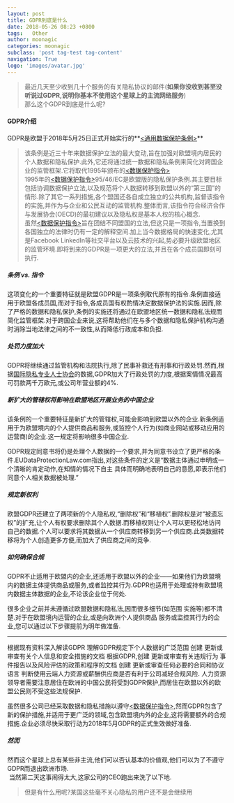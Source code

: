 ```yaml
---
layout: post
title: GDPR到底是什么
date: 2018-05-26 08:23 +0800
tags:   Other
author: moonagic
categories: moonagic
subclass: 'post tag-test tag-content'
navigation: True
logo: 'images/avatar.jpg'
---
```


> 最近几天至少收到几十个服务的有关隐私协议的邮件(**如果你没收到甚至没听说过GDPR,说明你基本不使用这个星球上的主流网络服务**)  
那么这个GDPR到底是什么呢?

#### GDPR介绍
GDPR是欧盟于2018年5月25日正式开始实行的**[<通用数据保护条例>](http://www.consilium.europa.eu/en/policies/data-protection-reform/data-protection-regulation/)**  
> 该条例是近三十年来数据保护立法的最大变动,旨在加强对欧盟境内居民的个人数据和隐私保护.此外,它还将通过统一数据和隐私条例来简化对跨国企业的监管框架.它将取代1995年颁布的[<数据保护指令>](http://eur-lex.europa.eu/LexUriServ/LexUriServ.do?uri=CELEX:31995L0046:en:HTML)  
1995年的[<数据保护指令>](http://eur-lex.europa.eu/LexUriServ/LexUriServ.do?uri=CELEX:31995L0046:en:HTML)95/46/EC是欧盟版的隐私保护条例.其主要目标包括协调数据保护立法,以及规范将个人数据转移到欧盟以外的“第三国”的情形.除了其它一系列措施,各个盟国还各自成立独立的公共机构,监督该指令的实施,并作为与企业和公民互动的监管机构.整体而言,该指令符合经济合作与发展协会(OECD)的最初建议以及隐私权是基本人权的核心概念.  
虽然[<数据保护指令>](http://eur-lex.europa.eu/LexUriServ/LexUriServ.do?uri=CELEX:31995L0046:en:HTML)旨在团结不同盟国的立法,但这只是一项指令,当置换到各国独立的法律时仍有一定的解释空间.加上当今数据格局的快速变化,尤其是Facebook LinkedIn等社交平台以及云技术的兴起,势必要升级欧盟地区的监管环境.即将到来的GDPR是一项更大的立法,并且在各个成员国即刻可执行.

<!--more-->

##### 条例 vs. 指令

这项变化的一个重要特征就是欧盟GDPR是一项条例取代原有的指令.条例直接适用于欧盟各成员国,而对于指令,各成员国有权酌情决定数据保护法的实施.因而,除了严格的数据和隐私保护,条例的实施还将通过在欧盟地区统一数据和隐私法规而简化监管框架.对于跨国企业来说,这将帮助他们在与多个数据和隐私保护机构沟通时消除当地法律之间的不一致性,从而降低行政成本和负担.

##### 处罚力度加大

GDPR将继续通过监管机构和法院执行,除了民事补救还有刑事和行政处罚.然而,根据[国际隐私专业人士协会](https://iapp.org/news/a/top-10-operational-impacts-of-the-gdpr-part-10-consequences-for-grpr-violations/)的数据,GDPR加大了行政处罚的力度,根据案情情况最高可罚款两千万欧元,或公司年营业额的4%.

##### 新扩大的管辖权将影响在欧盟地区开展业务的中国企业

该条例的一个重要特征是新扩大的管辖权,可能会影响到欧盟以外的企业.新条例适用于为欧盟境内的个人提供商品和服务,或监控个人行为(如商业网站或移动应用的运营商)的企业.这一规定将影响很多中国企业.

GDPR规定同意书将仍是处理个人数据的一个要求,并为同意书设立了更严格的条件.EUDataProtectionLaw.com指出,对这些条件的定义是“数据主体通过申明或一个清晰的肯定动作,在知情的情况下自主 具体而明确地表明自己的意愿,即表示他们同意个人相关数据被处理.”

##### 规定新权利

欧盟GDPR还建立了两项新的个人隐私权,“删除权”和“移植权”.删除权是对“被遗忘权”的扩充,让个人有权要求删除其个人数据.而移植权则让个人可以更轻松地访问自己的数据.个人可以要求将其数据从一个供应商转移到另一个供应商.此类数据转移将为个人创造更多方便,而加大了供应商之间的竞争.

##### 如何确保合规

GDPR不止适用于欧盟内的企业,还适用于欧盟以外的企业——如果他们为欧盟境内的数据主体提供商品或服务,或者监控其行为.GDPR也适用于处理或持有欧盟境内数据主体数据的企业,不论该企业位于何处.

很多企业之前并未遵循过欧盟数据和隐私法,因而很多细节(如范围 实施等)都不清楚.对于在欧盟境内运营的企业,或是向欧洲个人提供商品 服务或监控其行为的企业,您可以通过以下步骤提前为明年做准备.


---
根据现有资料深入解读GDPR
理解GDPR规定下个人数据的广泛范围
创建 更新或审查有关个人信息和安全措施的文档
根据GDPR,创建 更新或审查有关违规行为 事件报告以及风险评估的政策和程序的文档
创建 更新或审查任何必要的合同和协议语言
判断使用云端人力资源或薪酬供应商是否有利于公司减轻合规风险.
人力资源领导者需要注意居住在欧洲的中国公民将受到GDPR保护,而居住在欧盟以外的欧盟公民则不受这些法规保护.

虽然很多公司已经采取数据和隐私措施以遵守[<数据保护指令>](http://eur-lex.europa.eu/LexUriServ/LexUriServ.do?uri=CELEX:31995L0046:en:HTML),然而GDPR包含了新的保护措施,并适用于更广泛的领域,包含欧盟境内外的企业,这将需要额外的合规措施.企业必须尽快采取行动为2018年5月GDPR的正式生效做好准备.

##### 然而
然而这个星球上总有某些非主流,他们可以否认基本的价值观,他们可以为了不遵守GDPR而退出欧洲市场.  
<picture>
  <source srcset="https://cdn.agic.io/images/2018/05/gdpr.webp" type="image/webp">
  <img src="https://cdn.agic.io/images/2018/05/gdpr.jpg" alt="">
</picture>
当然第二天这事闹得太大,这家公司的CEO跑出来洗了以下地.  
> 但是有什么用呢?某国这些毫不关心隐私的用户还不是会继续用
